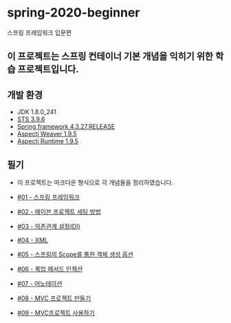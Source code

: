 # spring-2020-beginner

스프링 프레임워크 입문편

## 이 프로젝트는 스프링 컨테이너 기본 개념을 익히기 위한 학습 프로젝트입니다.

## 개발 환경

- JDK 1.8.0_241
- [STS 3.9.6](https://dist.springsource.com/release/STS/index.html)
- [Spring framework 4.3.27.RELEASE](https://mvnrepository.com/artifact/org.springframework/spring-context/4.3.27.RELEASE)
- [Aspectj Weaver 1.9.5](https://mvnrepository.com/artifact/org.aspectj/aspectjweaver/1.9.5)
- [Aspectj Runtime 1.9.5](https://mvnrepository.com/artifact/org.aspectj/aspectjrt/1.9.5)

## 필기

- 이 프로젝트는 마크다운 형식으로 각 개념들을 정리하였습니다.

- [#01 - 스프링 프레임워크](https://github.com/ineggapps/spring-2020-beginner/blob/master/01-%EC%8A%A4%ED%94%84%EB%A7%81%ED%94%84%EB%A0%88%EC%9E%84%EC%9B%8C%ED%81%AC.md)
- [#02 - 메이븐 프로젝트 세팅 방법](https://github.com/ineggapps/spring-2020-beginner/blob/master/02-%ED%94%84%EB%A1%9C%EC%A0%9D%ED%8A%B8%EC%84%B8%ED%8C%85%EB%B0%A9%EB%B2%95.md)
- [#03 - 의존관계 설정(DI)](https://github.com/ineggapps/spring-2020-beginner/blob/master/03-%EC%9D%98%EC%A1%B4%EA%B4%80%EA%B3%84%EC%84%A4%EC%A0%95.md)
- [#04 - XML](https://github.com/ineggapps/spring-2020-beginner/blob/master/04-xml.md)
- [#05 - 스프링의 Scope를 통한 객체 생성 옵션](https://github.com/ineggapps/spring-2020-beginner/blob/master/05-%EC%8A%A4%ED%94%84%EB%A7%81%EC%9D%98Scope.md)
- [#06 - 룩업 메서드 인젝션](https://github.com/ineggapps/spring-2020-beginner/blob/master/06-lookup-method-injection.md)
- [#07 - 어노테이션](https://github.com/ineggapps/spring-2020-beginner/blob/master/07-%EC%96%B4%EB%85%B8%ED%85%8C%EC%9D%B4%EC%85%98.md)
- [#08 - MVC 프로젝트 만들기](https://github.com/ineggapps/spring-2020-beginner/blob/master/08-MVC%ED%94%84%EB%A1%9C%EC%A0%9D%ED%8A%B8%EB%A7%8C%EB%93%A4%EA%B8%B0.md)
- [#09 - MVC프로젝트 사용하기](https://github.com/ineggapps/spring-2020-beginner/blob/master/09-MVC%ED%94%84%EB%A1%9C%EC%A0%9D%ED%8A%B8.md)
